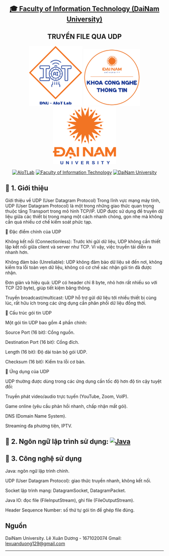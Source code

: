 <h2 align="center">
    <a href="https://dainam.edu.vn/vi/khoa-cong-nghe-thong-tin">
    🎓 Faculty of Information Technology (DaiNam University)
    </a>
</h2>
<h2 align="center">
   TRUYỀN FILE QUA UDP
</h2>
<div align="center">
    <p align="center">
        <img src="docs/aiotlab_logo.png" alt="AIoTLab Logo" width="170"/>
        <img src="docs/fitdnu_logo.png" alt="AIoTLab Logo" width="180"/>
        <img src="docs/dnu_logo.png" alt="DaiNam University Logo" width="200"/>
    </p>

[![AIoTLab](https://img.shields.io/badge/AIoTLab-green?style=for-the-badge)](https://www.facebook.com/DNUAIoTLab)
[![Faculty of Information Technology](https://img.shields.io/badge/Faculty%20of%20Information%20Technology-blue?style=for-the-badge)](https://dainam.edu.vn/vi/khoa-cong-nghe-thong-tin)
[![DaiNam University](https://img.shields.io/badge/DaiNam%20University-orange?style=for-the-badge)](https://dainam.edu.vn)

</div>

## 📖 1. Giới thiệu
Giới thiệu về UDP (User Datagram Protocol)
Trong lĩnh vực mạng máy tính, UDP (User Datagram Protocol) là một trong những giao thức quan trọng thuộc tầng Transport trong mô hình TCP/IP. UDP được sử dụng để truyền dữ liệu giữa các thiết bị trong mạng một cách nhanh chóng, gọn nhẹ mà không cần quá nhiều cơ chế kiểm soát phức tạp.

🔹 Đặc điểm chính của UDP

Không kết nối (Connectionless):
Trước khi gửi dữ liệu, UDP không cần thiết lập kết nối giữa client và server như TCP. Vì vậy, việc truyền tải diễn ra nhanh hơn.

Không đảm bảo (Unreliable):
UDP không đảm bảo dữ liệu sẽ đến nơi, không kiểm tra lỗi toàn vẹn dữ liệu, không có cơ chế xác nhận gói tin đã được nhận.

Đơn giản và hiệu quả:
UDP có header chỉ 8 byte, nhỏ hơn rất nhiều so với TCP (20 byte), giúp tiết kiệm băng thông.

Truyền broadcast/multicast:
UDP hỗ trợ gửi dữ liệu tới nhiều thiết bị cùng lúc, rất hữu ích trong các ứng dụng cần phân phối dữ liệu đồng thời.

🔹 Cấu trúc gói tin UDP

Một gói tin UDP bao gồm 4 phần chính:

Source Port (16 bit): Cổng nguồn.

Destination Port (16 bit): Cổng đích.

Length (16 bit): Độ dài toàn bộ gói UDP.

Checksum (16 bit): Kiểm tra lỗi cơ bản.

🔹 Ứng dụng của UDP

UDP thường được dùng trong các ứng dụng cần tốc độ hơn độ tin cậy tuyệt đối:

Truyền phát video/audio trực tuyến (YouTube, Zoom, VoIP).

Game online (yêu cầu phản hồi nhanh, chấp nhận mất gói).

DNS (Domain Name System).

Streaming đa phương tiện, IPTV.

## 🔧 2. Ngôn ngữ lập trình sử dụng: [![Java](https://img.shields.io/badge/Java-007396?style=for-the-badge&logo=java&logoColor=white)](https://www.java.com/)

## 🚀 3. Công nghệ sử dụng

Java: ngôn ngữ lập trình chính.

UDP (User Datagram Protocol): giao thức truyền nhanh, không kết nối.

Socket lập trình mạng: DatagramSocket, DatagramPacket.

Java IO: đọc file (FileInputStream), ghi file (FileOutputStream).

Header Sequence Number: số thứ tự gói tin để ghép file đúng.

## Nguồn
DaiNam University. 
Lê Xuân Dương - 1671020074
Gmail: lexuanduong129@gmail.com

---
